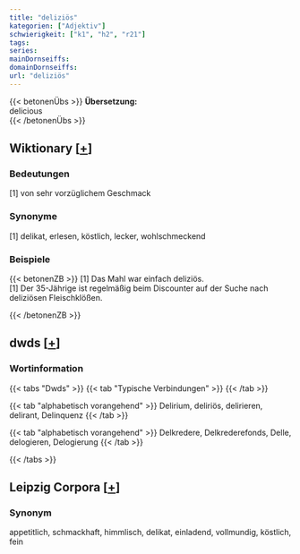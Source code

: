 ```yaml
---
title: "deliziös"
kategorien: ["Adjektiv"]
schwierigkeit: ["k1", "h2", "r21"]
tags:
series:
mainDornseiffs:
domainDornseiffs:
url: "deliziös"
---
```


{{< betonenÜbs >}}
**Übersetzung:**  
delicious  
{{< /betonenÜbs >}}

## Wiktionary [[+](https://de.wiktionary.org/wiki/deliziös)]

### Bedeutungen
[1] von sehr vorzüglichem Geschmack  

### Synonyme
[1] delikat, erlesen, köstlich, lecker, wohlschmeckend  

### Beispiele
{{< betonenZB >}}
[1] Das Mahl war einfach deliziös.  
[1] Der 35-Jährige ist regelmäßig beim Discounter auf der Suche nach deliziösen Fleischklößen.  

{{< /betonenZB >}}


## dwds [[+](https://www.dwds.de/wb/deliziös)]

### Wortinformation
{{< tabs "Dwds" >}}
{{< tab "Typische Verbindungen" >}}
{{< /tab >}}

{{< tab "alphabetisch vorangehend" >}}
Delirium, deliriös, delirieren, delirant, Delinquenz
{{< /tab >}}

{{< tab "alphabetisch vorangehend" >}}
Delkredere, Delkrederefonds, Delle, delogieren, Delogierung
{{< /tab >}}

{{< /tabs >}}

## Leipzig Corpora [[+](https://corpora.uni-leipzig.de/en/res?word=deliziös&corpusId=deu_newscrawl-public_2018)]


### Synonym
appetitlich, schmackhaft, himmlisch, delikat, einladend, vollmundig, köstlich, fein

